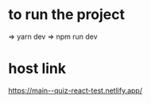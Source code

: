 # to run the project
=> yarn dev
=> npm run dev

# host link
https://main--quiz-react-test.netlify.app/

